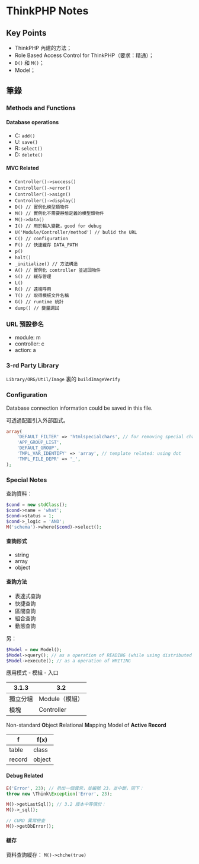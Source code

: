 # ThinkPHP Notes
## Key Points
- ThinkPHP 內建的方法；
- Role Based Access Control for ThinkPHP（要求：精通）；
- `D()` 和 `M()`；
- Model；

## 筆錄
### Methods and Functions
#### Database operations
- C: `add()`
- U: `save()`
- R: `select()`
- D: `delete()`

#### MVC Related
- `Controller()->success()`
- `Controller()->error()`
- `Controller()->asign()`
- `Controller()->display()`
- `D() // 實例化模型類物件`
- `M() // 實例化不需要靜態定義的模型類物件`
- `M()->data()`
- `I() // 用於輸入變數，good for debug`
- `U('Module/Controller/method') // bulid the URL`
- `C() // configuration`
- `F() // 快速緩存 DATA_PATH`
- `p()`
- `halt()`
- `_initialize() // 方法構造`
- `A() // 實例化 controller 並返回物件`
- `S() // 緩存管理`
- `L()`
- `R() // 遠端呼用`
- `T() // 取得模板文件名稱`
- `G() // runtime 統計`
- `dump() // 變量調試`

### URL 預設參名
- module: m
- controller: c
- action: a

### 3-rd Party Library
`Library/ORG/Util/Image` 裏的 `buildImageVerify`

### Configuration
Database connection information could be saved in this file.

可透過配置引入外部函式。
``` PHP
array(
	'DEFAULT_FILTER' => 'htmlspecialchars', // for removing special chars, reference for ThinkPHP 3.1
	'APP_GROUP_LIST',
	'DEFAULT_GROUP',
	'TMPL_VAR_IDENTIFY' => 'array', // template related: using dot
	'TMPL_FILE_DEPR' => '_',
);
```

### Special Notes
查詢資料：
``` PHP
$cond = new stdClass();
$cond->name = 'what';
$cond->status = 1;
$cond->_logic = 'AND';
M('schema')->where($cond)->select();
```

#### 查詢形式
- string
- array
- object

#### 查詢方法
- 表達式查詢
- 快捷查詢
- 區間查詢
- 組合查詢
- 動態查詢

另：
``` PHP
$Model = new Model();
$Model->query(); // as a operation of READING (while using distributed database with IO separation)
$Model->execute(); // as a operation of WRITING
```

應用模式 - 模組 - 入口

3.1.3 | 3.2
----- | ---
獨立分組 | Module（模組）
模塊 | Controller

Non-standard **O**bject **R**elational **M**apping Model of **Active Record**

f   | f(x)
--- | ----
table | class
record | object

#### Debug Related
``` PHP
E('Error', 23); // 扔出一個異常，並編號 23，並中斷，同下：
throw new \Think\Exception('Error', 23);

M()->getLastSql(); // 3.2 版本中等價於：
M()->_sql();

// CURD 異常檢查
M()->getDbError();
```

#### 緩存
資料查詢緩存：
`M()->chche(true)`